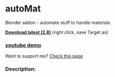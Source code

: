 # autoMat
Blender addon - automate stuff to handle materials

**[Download latest (2.8)](https://raw.githubusercontent.com/Pullusb/curveRig/master/curveRig.py)** (right click, save Target as)  


### [youtube demo](https://youtu.be/8SpkjBrYnJc)

Want to support me? [Check this page](http://www.samuelbernou.fr/donate)

### Description:
